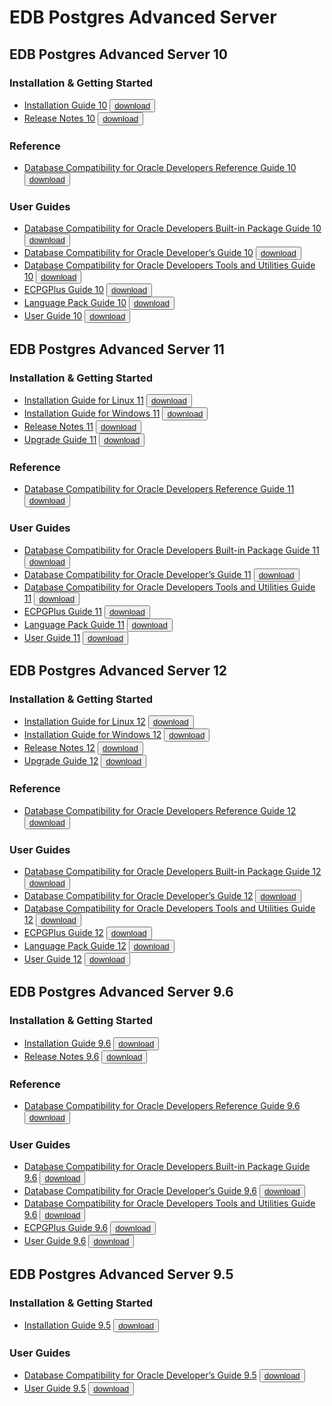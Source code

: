 # EDB Postgres Advanced Server

## EDB Postgres Advanced Server 10

### Installation & Getting Started
* [Installation Guide 10](https://media.githubusercontent.com/media/EnterpriseDB/docs-archive/main/docs/epas/10/EDB_Postgres_Advanced_Server_Installation_Guide_v10.pdf) <button>[download](https://media.githubusercontent.com/media/EnterpriseDB/docs-archive/main/docs/epas/10/EDB_Postgres_Advanced_Server_Installation_Guide_v10.pdf?download=true)</button>
* [Release Notes 10](https://media.githubusercontent.com/media/EnterpriseDB/docs-archive/main/docs/epas/10/EPAS_Release_Notes_V10.1.5.pdf) <button>[download](https://media.githubusercontent.com/media/EnterpriseDB/docs-archive/main/docs/epas/10/EPAS_Release_Notes_V10.1.5.pdf?download=true)</button>

### Reference
* [Database Compatibility for Oracle Developers Reference Guide 10](https://media.githubusercontent.com/media/EnterpriseDB/docs-archive/main/docs/epas/10/Database_Compatibility_for_Oracle_Developers_Reference_Guide_v10.pdf) <button>[download](https://media.githubusercontent.com/media/EnterpriseDB/docs-archive/main/docs/epas/10/Database_Compatibility_for_Oracle_Developers_Reference_Guide_v10.pdf?download=true)</button>

### User Guides
* [Database Compatibility for Oracle Developers Built-in Package Guide 10](https://media.githubusercontent.com/media/EnterpriseDB/docs-archive/main/docs/epas/10/Database_Compatibility_for_Oracle_Developers_Built-in_Package_Guide_v10.pdf) <button>[download](https://media.githubusercontent.com/media/EnterpriseDB/docs-archive/main/docs/epas/10/Database_Compatibility_for_Oracle_Developers_Built-in_Package_Guide_v10.pdf?download=true)</button>
* [Database Compatibility for Oracle Developer’s Guide 10](https://media.githubusercontent.com/media/EnterpriseDB/docs-archive/main/docs/epas/10/Database_Compatibility_for_Oracle_Developers_Guide_v10.pdf) <button>[download](https://media.githubusercontent.com/media/EnterpriseDB/docs-archive/main/docs/epas/10/Database_Compatibility_for_Oracle_Developers_Guide_v10.pdf?download=true)</button>
* [Database Compatibility for Oracle Developers Tools and Utilities Guide 10](https://media.githubusercontent.com/media/EnterpriseDB/docs-archive/main/docs/epas/10/Database_Compatibility_for_Oracle_Developers_Tools_and_Utilities_Guide_v10.pdf) <button>[download](https://media.githubusercontent.com/media/EnterpriseDB/docs-archive/main/docs/epas/10/Database_Compatibility_for_Oracle_Developers_Tools_and_Utilities_Guide_v10.pdf?download=true)</button>
* [ECPGPlus Guide 10](https://media.githubusercontent.com/media/EnterpriseDB/docs-archive/main/docs/epas/10/EDB_Postgres_Advanced_Server_ecpgPlus_Guide_v10.pdf) <button>[download](https://media.githubusercontent.com/media/EnterpriseDB/docs-archive/main/docs/epas/10/EDB_Postgres_Advanced_Server_ecpgPlus_Guide_v10.pdf?download=true)</button>
* [Language Pack Guide 10](https://media.githubusercontent.com/media/EnterpriseDB/docs-archive/main/docs/epas/10/EDB_Postgres_Language_Pack_Guide_v10.pdf) <button>[download](https://media.githubusercontent.com/media/EnterpriseDB/docs-archive/main/docs/epas/10/EDB_Postgres_Language_Pack_Guide_v10.pdf?download=true)</button>
* [User Guide 10](https://media.githubusercontent.com/media/EnterpriseDB/docs-archive/main/docs/epas/10/EDB_Postgres_Advanced_Server_Guide_v10.pdf) <button>[download](https://media.githubusercontent.com/media/EnterpriseDB/docs-archive/main/docs/epas/10/EDB_Postgres_Advanced_Server_Guide_v10.pdf?download=true)</button>

## EDB Postgres Advanced Server 11

### Installation & Getting Started
* [Installation Guide for Linux 11](https://media.githubusercontent.com/media/EnterpriseDB/docs-archive/main/docs/epas/11/EDB_Postgres_Advanced_Server_Installation_Guide_Linux_v11.pdf) <button>[download](https://media.githubusercontent.com/media/EnterpriseDB/docs-archive/main/docs/epas/11/EDB_Postgres_Advanced_Server_Installation_Guide_Linux_v11.pdf?download=true)</button>
* [Installation Guide for Windows 11](https://media.githubusercontent.com/media/EnterpriseDB/docs-archive/main/docs/epas/11/EDB_Postgres_Advanced_Server_Installation_Guide_Windows_v11.pdf) <button>[download](https://media.githubusercontent.com/media/EnterpriseDB/docs-archive/main/docs/epas/11/EDB_Postgres_Advanced_Server_Installation_Guide_Windows_v11.pdf?download=true)</button>
* [Release Notes 11](https://media.githubusercontent.com/media/EnterpriseDB/docs-archive/main/docs/epas/11/EPAS_Release_Notes_v11.pdf) <button>[download](https://media.githubusercontent.com/media/EnterpriseDB/docs-archive/main/docs/epas/11/EPAS_Release_Notes_v11.pdf?download=true)</button>
* [Upgrade Guide 11](https://media.githubusercontent.com/media/EnterpriseDB/docs-archive/main/docs/epas/11/EDB_Postgres_Advanced_Server_Upgrade_Guide_v11.pdf) <button>[download](https://media.githubusercontent.com/media/EnterpriseDB/docs-archive/main/docs/epas/11/EDB_Postgres_Advanced_Server_Upgrade_Guide_v11.pdf?download=true)</button>

### Reference
* [Database Compatibility for Oracle Developers Reference Guide 11](https://media.githubusercontent.com/media/EnterpriseDB/docs-archive/main/docs/epas/11/Database_Compatibility_for_Oracle_Developers_Reference_Guide_v11.pdf) <button>[download](https://media.githubusercontent.com/media/EnterpriseDB/docs-archive/main/docs/epas/11/Database_Compatibility_for_Oracle_Developers_Reference_Guide_v11.pdf?download=true)</button>

### User Guides
* [Database Compatibility for Oracle Developers Built-in Package Guide 11](https://media.githubusercontent.com/media/EnterpriseDB/docs-archive/main/docs/epas/11/Database_Compatibility_for_Oracle_Developers_Built-in_Package_Guide_v11.pdf) <button>[download](https://media.githubusercontent.com/media/EnterpriseDB/docs-archive/main/docs/epas/11/Database_Compatibility_for_Oracle_Developers_Built-in_Package_Guide_v11.pdf?download=true)</button>
* [Database Compatibility for Oracle Developer’s Guide 11](https://media.githubusercontent.com/media/EnterpriseDB/docs-archive/main/docs/epas/11/Database_Compatibility_for_Oracle_Developers_Guide_v11.pdf) <button>[download](https://media.githubusercontent.com/media/EnterpriseDB/docs-archive/main/docs/epas/11/Database_Compatibility_for_Oracle_Developers_Guide_v11.pdf?download=true)</button>
* [Database Compatibility for Oracle Developers Tools and Utilities Guide 11](https://media.githubusercontent.com/media/EnterpriseDB/docs-archive/main/docs/epas/11/Database_Compatibility_for_Oracle_Developers_Tools_and_Utilities_Guide_v11.pdf) <button>[download](https://media.githubusercontent.com/media/EnterpriseDB/docs-archive/main/docs/epas/11/Database_Compatibility_for_Oracle_Developers_Tools_and_Utilities_Guide_v11.pdf?download=true)</button>
* [ECPGPlus Guide 11](https://media.githubusercontent.com/media/EnterpriseDB/docs-archive/main/docs/epas/11/EDB_Postgres_Advanced_Server_ecpgPlus_Guide_v11.pdf) <button>[download](https://media.githubusercontent.com/media/EnterpriseDB/docs-archive/main/docs/epas/11/EDB_Postgres_Advanced_Server_ecpgPlus_Guide_v11.pdf?download=true)</button>
* [Language Pack Guide 11](https://media.githubusercontent.com/media/EnterpriseDB/docs-archive/main/docs/epas/11/EDB_Postgres_Language_Pack_Guide_v11.pdf) <button>[download](https://media.githubusercontent.com/media/EnterpriseDB/docs-archive/main/docs/epas/11/EDB_Postgres_Language_Pack_Guide_v11.pdf?download=true)</button>
* [User Guide 11](https://media.githubusercontent.com/media/EnterpriseDB/docs-archive/main/docs/epas/11/EDB_Postgres_Advanced_Server_Guide_v11.pdf) <button>[download](https://media.githubusercontent.com/media/EnterpriseDB/docs-archive/main/docs/epas/11/EDB_Postgres_Advanced_Server_Guide_v11.pdf?download=true)</button>

## EDB Postgres Advanced Server 12

### Installation & Getting Started
* [Installation Guide for Linux 12](https://media.githubusercontent.com/media/EnterpriseDB/docs-archive/main/docs/epas/12/EDB_Postgres_Advanced_Server_Installation_Guide_Linux_v12.pdf) <button>[download](https://media.githubusercontent.com/media/EnterpriseDB/docs-archive/main/docs/epas/12/EDB_Postgres_Advanced_Server_Installation_Guide_Linux_v12.pdf?download=true)</button>
* [Installation Guide for Windows 12](https://media.githubusercontent.com/media/EnterpriseDB/docs-archive/main/docs/epas/12/EDB_Postgres_Advanced_Server_Installation_Guide_Windows_v12.pdf) <button>[download](https://media.githubusercontent.com/media/EnterpriseDB/docs-archive/main/docs/epas/12/EDB_Postgres_Advanced_Server_Installation_Guide_Windows_v12.pdf?download=true)</button>
* [Release Notes 12](https://media.githubusercontent.com/media/EnterpriseDB/docs-archive/main/docs/epas/12/EPAS_Release_Notes_v12.pdf) <button>[download](https://media.githubusercontent.com/media/EnterpriseDB/docs-archive/main/docs/epas/12/EPAS_Release_Notes_v12.pdf?download=true)</button>
* [Upgrade Guide 12](https://media.githubusercontent.com/media/EnterpriseDB/docs-archive/main/docs/epas/12/EDB_Postgres_Advanced_Server_Upgrade_Guide_v12.pdf) <button>[download](https://media.githubusercontent.com/media/EnterpriseDB/docs-archive/main/docs/epas/12/EDB_Postgres_Advanced_Server_Upgrade_Guide_v12.pdf?download=true)</button>

### Reference
* [Database Compatibility for Oracle Developers Reference Guide 12](https://media.githubusercontent.com/media/EnterpriseDB/docs-archive/main/docs/epas/12/Database_Compatibility_for_Oracle_Developers_Reference_Guide_v12.pdf) <button>[download](https://media.githubusercontent.com/media/EnterpriseDB/docs-archive/main/docs/epas/12/Database_Compatibility_for_Oracle_Developers_Reference_Guide_v12.pdf?download=true)</button>

### User Guides
* [Database Compatibility for Oracle Developers Built-in Package Guide 12](https://media.githubusercontent.com/media/EnterpriseDB/docs-archive/main/docs/epas/12/Database_Compatibility_for_Oracle_Developers_Built-in_Package_Guide_v12.pdf) <button>[download](https://media.githubusercontent.com/media/EnterpriseDB/docs-archive/main/docs/epas/12/Database_Compatibility_for_Oracle_Developers_Built-in_Package_Guide_v12.pdf?download=true)</button>
* [Database Compatibility for Oracle Developer’s Guide 12](https://media.githubusercontent.com/media/EnterpriseDB/docs-archive/main/docs/epas/12/Database_Compatibility_for_Oracle_Developers_Guide_v12.pdf) <button>[download](https://media.githubusercontent.com/media/EnterpriseDB/docs-archive/main/docs/epas/12/Database_Compatibility_for_Oracle_Developers_Guide_v12.pdf?download=true)</button>
* [Database Compatibility for Oracle Developers Tools and Utilities Guide 12](https://media.githubusercontent.com/media/EnterpriseDB/docs-archive/main/docs/epas/12/Database_Compatibility_for_Oracle_Developers_Tools_and_Utilities_Guide_v12.pdf) <button>[download](https://media.githubusercontent.com/media/EnterpriseDB/docs-archive/main/docs/epas/12/Database_Compatibility_for_Oracle_Developers_Tools_and_Utilities_Guide_v12.pdf?download=true)</button>
* [ECPGPlus Guide 12](https://media.githubusercontent.com/media/EnterpriseDB/docs-archive/main/docs/epas/12/EDB_Postgres_Advanced_Server_ecpgPlus_Guide_v12.pdf) <button>[download](https://media.githubusercontent.com/media/EnterpriseDB/docs-archive/main/docs/epas/12/EDB_Postgres_Advanced_Server_ecpgPlus_Guide_v12.pdf?download=true)</button>
* [Language Pack Guide 12](https://media.githubusercontent.com/media/EnterpriseDB/docs-archive/main/docs/language_pack/1.0/EDB_Postgres_Language_Pack_Guide_v1.pdf) <button>[download](https://media.githubusercontent.com/media/EnterpriseDB/docs-archive/main/docs/language_pack/1.0/EDB_Postgres_Language_Pack_Guide_v1.pdf?download=true)</button>
* [User Guide 12](https://media.githubusercontent.com/media/EnterpriseDB/docs-archive/main/docs/epas/12/EDB_Postgres_Advanced_Server_Guide_v12.pdf) <button>[download](https://media.githubusercontent.com/media/EnterpriseDB/docs-archive/main/docs/epas/12/EDB_Postgres_Advanced_Server_Guide_v12.pdf?download=true)</button>

## EDB Postgres Advanced Server 9.6

### Installation & Getting Started
* [Installation Guide 9.6](https://media.githubusercontent.com/media/EnterpriseDB/docs-archive/main/docs/epas/9.6/EDB_Postgres_Advanced_Server_Installation_Guide_v9.6.pdf) <button>[download](https://media.githubusercontent.com/media/EnterpriseDB/docs-archive/main/docs/epas/9.6/EDB_Postgres_Advanced_Server_Installation_Guide_v9.6.pdf?download=true)</button>
* [Release Notes 9.6](https://media.githubusercontent.com/media/EnterpriseDB/docs-archive/main/docs/epas/9.6/EDBPostgresAdvancedServer9.6ReleaseNotes.pdf) <button>[download](https://media.githubusercontent.com/media/EnterpriseDB/docs-archive/main/docs/epas/9.6/EDBPostgresAdvancedServer9.6ReleaseNotes.pdf?download=true)</button>

### Reference
* [Database Compatibility for Oracle Developers Reference Guide 9.6](https://media.githubusercontent.com/media/EnterpriseDB/docs-archive/main/docs/epas/9.6/Database_Compatibility_for_Oracle_Developers_Reference_Guide_v9.6.pdf) <button>[download](https://media.githubusercontent.com/media/EnterpriseDB/docs-archive/main/docs/epas/9.6/Database_Compatibility_for_Oracle_Developers_Reference_Guide_v9.6.pdf?download=true)</button>

### User Guides
* [Database Compatibility for Oracle Developers Built-in Package Guide 9.6](https://media.githubusercontent.com/media/EnterpriseDB/docs-archive/main/docs/epas/9.6/Database_Compatibility_for_Oracle_Developers_Built-in_Package_Guide_v9.6.pdf) <button>[download](https://media.githubusercontent.com/media/EnterpriseDB/docs-archive/main/docs/epas/9.6/Database_Compatibility_for_Oracle_Developers_Built-in_Package_Guide_v9.6.pdf?download=true)</button>
* [Database Compatibility for Oracle Developer’s Guide 9.6](https://media.githubusercontent.com/media/EnterpriseDB/docs-archive/main/docs/epas/9.6/Database_Compatibility_for_Oracle_Developers_Guide_v9.6.pdf) <button>[download](https://media.githubusercontent.com/media/EnterpriseDB/docs-archive/main/docs/epas/9.6/Database_Compatibility_for_Oracle_Developers_Guide_v9.6.pdf?download=true)</button>
* [Database Compatibility for Oracle Developers Tools and Utilities Guide 9.6](https://media.githubusercontent.com/media/EnterpriseDB/docs-archive/main/docs/epas/9.6/Database_Compatibility_for_Oracle_Developers_Tools_and_Utilities_Guide_v9.6.pdf) <button>[download](https://media.githubusercontent.com/media/EnterpriseDB/docs-archive/main/docs/epas/9.6/Database_Compatibility_for_Oracle_Developers_Tools_and_Utilities_Guide_v9.6.pdf?download=true)</button>
* [ECPGPlus Guide 9.6](https://media.githubusercontent.com/media/EnterpriseDB/docs-archive/main/docs/epas/9.6/EDB_Postgres_Advanced_Server_ecpgPlus_Guide_v9.6.pdf) <button>[download](https://media.githubusercontent.com/media/EnterpriseDB/docs-archive/main/docs/epas/9.6/EDB_Postgres_Advanced_Server_ecpgPlus_Guide_v9.6.pdf?download=true)</button>
* [User Guide 9.6](https://media.githubusercontent.com/media/EnterpriseDB/docs-archive/main/docs/epas/9.6/EDB_Postgres_Advanced_Server_Guide_v9.6.pdf) <button>[download](https://media.githubusercontent.com/media/EnterpriseDB/docs-archive/main/docs/epas/9.6/EDB_Postgres_Advanced_Server_Guide_v9.6.pdf?download=true)</button>

## EDB Postgres Advanced Server 9.5

### Installation & Getting Started
* [Installation Guide 9.5](https://media.githubusercontent.com/media/EnterpriseDB/docs-archive/main/docs/epas/9.5/Postgres_Plus_Advanced_Server_Installation_Guide_v9.5.pdf) <button>[download](https://media.githubusercontent.com/media/EnterpriseDB/docs-archive/main/docs/epas/9.5/Postgres_Plus_Advanced_Server_Installation_Guide_v9.5.pdf?download=true)</button>

### User Guides
* [Database Compatibility for Oracle Developer’s Guide 9.5](https://media.githubusercontent.com/media/EnterpriseDB/docs-archive/main/docs/epas/9.5/Database_Compatibility_for_Oracle_Developers_Guide_v9.5.pdf) <button>[download](https://media.githubusercontent.com/media/EnterpriseDB/docs-archive/main/docs/epas/9.5/Database_Compatibility_for_Oracle_Developers_Guide_v9.5.pdf?download=true)</button>
* [User Guide 9.5](https://media.githubusercontent.com/media/EnterpriseDB/docs-archive/main/docs/epas/9.5/EDB_Postgres_Enterprise_Guide_v9.5.pdf) <button>[download](https://media.githubusercontent.com/media/EnterpriseDB/docs-archive/main/docs/epas/9.5/EDB_Postgres_Enterprise_Guide_v9.5.pdf?download=true)</button>
